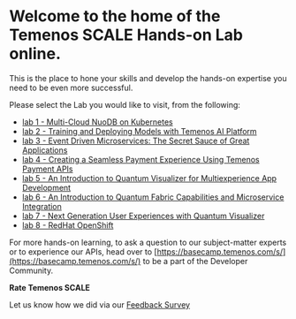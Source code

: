 # Welcome to the home of the Temenos SCALE Hands-on Lab online. 

This is the place to hone your skills and develop the hands-on expertise you need to be even more successful.

Please select the Lab you would like to visit, from the following:
- [lab 1 - Multi-Cloud NuoDB on Kubernetes](xx)
- [lab 2 - Training and Deploying Models with Temenos AI Platform](https://github.com/temenos/SCALE2020/tree/main/Lab%201%20-%20XAI%20Models)
- [lab 3 - Event Driven Microservices: The Secret Sauce of Great Applications](xx)
- [lab 4 - Creating a Seamless Payment Experience Using Temenos Payment APIs](https://github.com/temenos/SCALE2020/tree/main/Lab%202%20-%20Payments%20Experience)
- [lab 5 - An Introduction to Quantum Visualizer for Multiexperience App Development](xx)
- [lab 6 - An Introduction to Quantum Fabric Capabilities and Microservice Integration](https://github.com/temenos/SCALE2020/tree/main/Lab%206%20-%20Intro%20to%20Quantum%20Fabric)
- [lab 7 - Next Generation User Experiences with Quantum Visualizer](xx)
- [lab 8 - RedHat OpenShift](xx)

For more hands-on learning, to ask a question to our subject-matter experts or to experience our APIs, head over to [https://basecamp.temenos.com/s/](https://basecamp.temenos.com/s/) to be a part of the Developer Community. 

**Rate Temenos SCALE**

Let us know how we did via our [Feedback Survey]()

